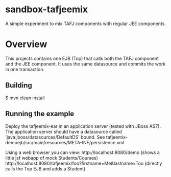 sandbox-tafjeemix
=================

A simple experiment to mix TAFJ components with regular JEE components.

# Overview

This projects contains one EJB (Top) that calls both the TAFJ component and the JEE component.  It uses
the same datasource and commits the work in one transaction.


## Building

$ mvn clean install


## Running the example

Deploy the tafjeemix-ear in an application server (tested with JBoss AS7).  The application server should have a 
datasource called 'java:jboss/datasources/DefaultDS' bound.  See tafjeemix-demoejb/src/main/resources/META-INF/persistence.xml

Using a web browser you can view:
http://localhost:8080/demo (shows a little jsf webapp of mock Students/Courses)
http://localhost:8080/tafjeemix/foo?firstname=Me&lastname=Too (directly calls the Top EJB and adds a Student)

